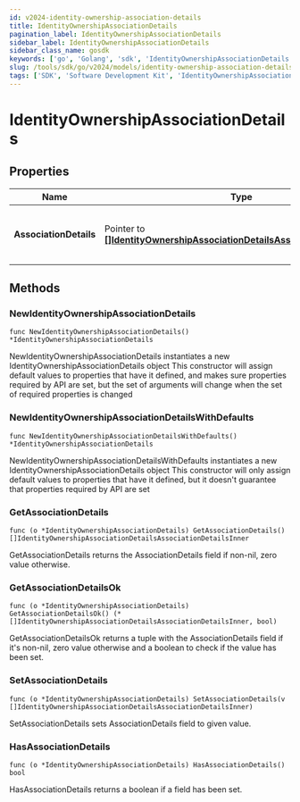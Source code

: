 ```yaml
---
id: v2024-identity-ownership-association-details
title: IdentityOwnershipAssociationDetails
pagination_label: IdentityOwnershipAssociationDetails
sidebar_label: IdentityOwnershipAssociationDetails
sidebar_class_name: gosdk
keywords: ['go', 'Golang', 'sdk', 'IdentityOwnershipAssociationDetails', 'V2024IdentityOwnershipAssociationDetails'] 
slug: /tools/sdk/go/v2024/models/identity-ownership-association-details
tags: ['SDK', 'Software Development Kit', 'IdentityOwnershipAssociationDetails', 'V2024IdentityOwnershipAssociationDetails']
---
```


# IdentityOwnershipAssociationDetails

## Properties

Name | Type | Description | Notes
------------ | ------------- | ------------- | -------------
**AssociationDetails** | Pointer to [**[]IdentityOwnershipAssociationDetailsAssociationDetailsInner**](identity-ownership-association-details-association-details-inner) | list of all the resource associations for the identity | [optional] 

## Methods

### NewIdentityOwnershipAssociationDetails

`func NewIdentityOwnershipAssociationDetails() *IdentityOwnershipAssociationDetails`

NewIdentityOwnershipAssociationDetails instantiates a new IdentityOwnershipAssociationDetails object
This constructor will assign default values to properties that have it defined,
and makes sure properties required by API are set, but the set of arguments
will change when the set of required properties is changed

### NewIdentityOwnershipAssociationDetailsWithDefaults

`func NewIdentityOwnershipAssociationDetailsWithDefaults() *IdentityOwnershipAssociationDetails`

NewIdentityOwnershipAssociationDetailsWithDefaults instantiates a new IdentityOwnershipAssociationDetails object
This constructor will only assign default values to properties that have it defined,
but it doesn't guarantee that properties required by API are set

### GetAssociationDetails

`func (o *IdentityOwnershipAssociationDetails) GetAssociationDetails() []IdentityOwnershipAssociationDetailsAssociationDetailsInner`

GetAssociationDetails returns the AssociationDetails field if non-nil, zero value otherwise.

### GetAssociationDetailsOk

`func (o *IdentityOwnershipAssociationDetails) GetAssociationDetailsOk() (*[]IdentityOwnershipAssociationDetailsAssociationDetailsInner, bool)`

GetAssociationDetailsOk returns a tuple with the AssociationDetails field if it's non-nil, zero value otherwise
and a boolean to check if the value has been set.

### SetAssociationDetails

`func (o *IdentityOwnershipAssociationDetails) SetAssociationDetails(v []IdentityOwnershipAssociationDetailsAssociationDetailsInner)`

SetAssociationDetails sets AssociationDetails field to given value.

### HasAssociationDetails

`func (o *IdentityOwnershipAssociationDetails) HasAssociationDetails() bool`

HasAssociationDetails returns a boolean if a field has been set.


